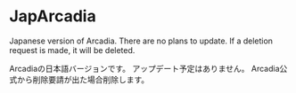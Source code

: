# JapArcadia

Japanese version of Arcadia.
There are no plans to update.
If a deletion request is made, it will be deleted.

Arcadiaの日本語バージョンです。
アップデート予定はありません。
Arcadia公式から削除要請が出た場合削除します。

